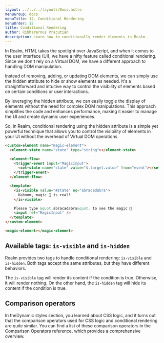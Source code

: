```yaml
---
layout: ../../../layouts/Docs.astro
menuGroup: docs
menuTitle: 12. Conditional Rendering
menuOrder: 12
title: Conditional Rendering
author: Ribhararnus Pracutian
description: Learn how to conditionally render elements in Realm.
---
```


In Realm, HTML takes the spotlight over JavaScript, and when it comes to the user interface (UI), we have a nifty feature called conditional rendering. Since we don't rely on a Virtual DOM, we have a different approach to handling DOM manipulation.

Instead of removing, adding, or updating DOM elements, we can simply use the hidden attribute to hide or show elements as needed. It's a straightforward and intuitive way to control the visibility of elements based on certain conditions or user interactions.

By leveraging the hidden attribute, we can easily toggle the display of elements without the need for complex DOM manipulations. This approach simplifies the code and enhances performance, making it easier to manage the UI and create dynamic user experiences.

So, in Realm, conditional rendering using the hidden attribute is a simple yet powerful technique that allows you to control the visibility of elements in your UI without the overhead of Virtual DOM operations.

```html
<custom-element name="magic-element">
  <element-state name="state" type="string"></element-state>

  <element-flow>
    <trigger-event input="MagicInput">
      <set-state name="state" value="$.target.value" from="event"></set-state>
    </trigger-event>
  </element-flow>

  <template>
    <is-visible value="#state" eq="abracadabra">
      Kaboom, magic 🦄 is real!
    </is-visible>

    Please type &quot;abracadabra&quot; to see the magic 🦄
    <input ref="MagicInput" />
  </template>
</custom-element>

<magic-element></magic-element>
```

<custom-element name="magic-element">
  <element-state name="state" type="string"></element-state>

  <element-flow>
    <trigger-event input="MagicInput">
      <set-state name="state" value="$.target.value" from="event"></set-state>
    </trigger-event>
  </element-flow>

  <template>
    <is-visible value="#state" eq="abracadabra">
      <div>Kaboom, magic 🦄 is real!</div>
    </is-visible>
    Please type &quot;abracadabra&quot; to see the magic 🦄
    <input ref="MagicInput" />
  </template>
</custom-element>

<realm-demo>
  <magic-element></magic-element>
</realm-demo>

## Available tags: `is-visible` and `is-hidden`

Realm provides two tags to handle conditional rendering: `is-visible` and `is-hidden`. Both tags accept the same attributes, but they have different behaviors.

The `is-visible` tag will render its content if the condition is true. Otherwise, it will render nothing. On the other hand, the `is-hidden` tag will hide its content if the condition is true.

## Comparison operators

In the<anchor-link href="/docs/learn/css">Dynamic styles</anchor-link> section, you learned about CSS logic, and it turns out that the comparison operators used for CSS logic and conditional rendering are quite similar. You can find a list of these comparison operators in the <anchor-link href="/references/misc/comparison-operators">Comparison Operators reference</anchor-link>, which provides a comprehensive overview.
